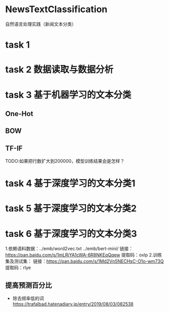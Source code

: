 # NewsTextClassification
自然语言处理实践（新闻文本分类）
# task 1
# task 2 数据读取与数据分析
# task 3 基于机器学习的文本分类
## One-Hot
## BOW
## TF-IF
TODO:如果把行数扩大到200000，模型训练结果会是怎样？
# task 4 基于深度学习的文本分类1
# task 5 基于深度学习的文本分类2
# task 6 基于深度学习的文本分类3
1.依赖语料数据：../emb/word2vec.txt ../emb/bert-mini/
链接：https://pan.baidu.com/s/1mLRjYA1cWA-6R8NKEqQqew 
提取码：oxlp
2.训练集及测试集：
链接：https://pan.baidu.com/s/1Md2Vn5NECHsC-O1o-wm73Q 
提取码：rlye

## 提高预测百分比
- 除去频率低的词
https://trafalbad.hatenadiary.jp/entry/2019/08/03/082538
